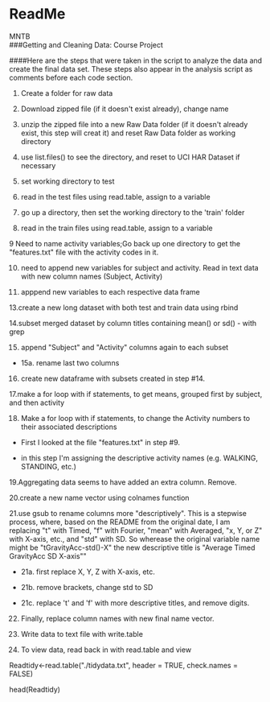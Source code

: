 # ReadMe
MNTB  
###Getting and Cleaning Data: Course Project

####Here are the steps that were taken in the script to analyze the data and create the final data set.  These steps also appear in the analysis script as comments before each code section.


1. Create a folder for raw data

2. Download zipped file (if it doesn't exist already), change name
 
3. unzip the zipped file into a new Raw Data folder (if it doesn't already exist, this step will creat it) and reset Raw Data folder as working directory

4. use list.files() to see the directory, and reset to UCI HAR Dataset if necessary

5. set working directory to test

6. read in the test files using read.table, assign to a variable

7. go up a directory, then set the working directory to the 'train' folder

8. read in the train files using read.table, assign to a variable

9 Need to name activity variables;Go back up one directory to get the "features.txt" file with the activity codes in it. 

10. need to append new variables for subject and activity.  Read in text data with new column names (Subject, Activity)

11. apppend new variables to each respective data frame

13.create a new long dataset with both test and train data using rbind

14.subset merged dataset by column titles containing mean() or sd() - with grep


15. append "Subject" and "Activity" columns again to each subset

   - 15a. rename last two columns

16. create new dataframe with subsets created in step #14.

17.make a for loop with if statements, to get means, grouped first by subject, and then activity

18. Make a for loop with if statements, to change the Activity numbers to their associated descriptions

   - First I looked at the file "features.txt" in step #9.

   - in this step I'm assigning the descriptive activity names (e.g. WALKING, STANDING, etc.)

19.Aggregating data seems to have added an extra column.  Remove.

20.create a new name vector using colnames function

21.use gsub to rename columns more "descriptively".  This is a stepwise process, where, based on the README from the original date, I am replacing "t" with Timed, "f" with Fourier, "mean" with Averaged, "x, Y, or Z" with X-axis, etc., and "std" with SD.  So wherease the original variable name might be "tGravityAcc-std()-X" the new descriptive title is "Average Timed GravityAcc SD X-axis""

  - 21a. first replace X, Y, Z with X-axis, etc.

  - 21b. remove brackets, change std to SD

  - 21c. replace 't' and 'f' with more descriptive titles, and remove digits.

22. Finally, replace column names with new final name vector.

23. Write data to text file with write.table

24. To view data, read back in with read.table and view

Readtidy<-read.table("./tidydata.txt", header = TRUE, check.names = FALSE)

head(Readtidy)


